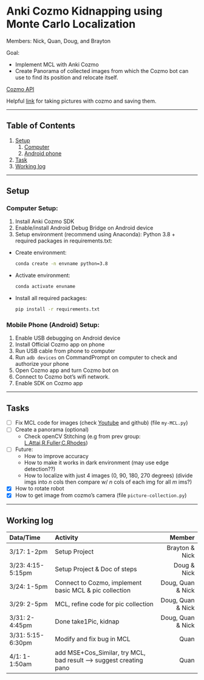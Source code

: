 # Anki Cozmo Kidnapping using Monte Carlo Localization

Members: Nick, Quan, Doug, and Brayton

Goal:
* Implement MCL with Anki Cozmo
* Create Panorama of collected images from which the Cozmo bot can use to find its position and relocate itself.

[Cozmo API](https://data.bit-bots.de/cozmo_sdk_doc/cozmosdk.anki.com/docs/api.html)

Helpful [link](https://github.com/nheidloff/visual-recognition-for-cozmo-with-tensorflow/blob/master/1-take-pictures/take-pictures.py) for taking pictures with cozmo and saving them.

---
## Table of Contents
1. [Setup](#setup)
   1. [Computer](#computer-setup)
   1. [Android phone](#mobile-phone-android-setup)
1. [Task](#tasks)
1. [Working log](#working-log)

---

## Setup
### Computer Setup:
1.	Install Anki Cozmo SDK
1.	Enable/install Android Debug Bridge on Android device
1.	Setup environment (recommend using Anaconda): Python 3.8 + required packages in requirements.txt:
   * Create environment:
      ```bash
      conda create -n envname python=3.8
      ```
   * Activate environment:
      ```bash
      conda activate envname
      ```
   * Install all required packages:
      ```bash
      pip install -r requirements.txt
      ```

### Mobile Phone (Android) Setup:
1.	Enable USB debugging on Android device
1.	Install Official Cozmo app on phone
1.	Run USB cable from phone to computer
1. Run `adb devices` on CommandPrompt on computer to check and authorize your phone
1.	Open Cozmo app and turn Cozmo bot on 
1.	Connect to Cozmo bot’s wifi network.
1.	Enable SDK on Cozmo app

---

## Tasks
* [ ] Fix MCL code for images (check [Youtube](https://www.youtube.com/watch?v=JhkxtSn9eo8) and github) (file `my-MCL.py`)
* [ ] Create a panorama (optional)
   * Check openCV Stitching (e.g from prev group: [L.Attai,R.Fuller,C.Rhodes](http://cs.gettysburg.edu/~tneller/archive/cs371/cozmo/22sp/fuller/Stitching.py))
* [ ] Future:
   * How to improve accuracy
   * How to make it works in dark environment (may use edge detection??)
   * How to localize with just 4 images (0, 90, 180, 270 degrees) (divide imgs into $n$ cols then compare w/ $n$ cols of each img for all $m$ ims?)
* [X] How to rotate robot
* [X] How to get image from cozmo’s camera (file `picture-collection.py`)

---

## Working log
| Data/Time | Activity | Member |
|:-|:-|-:|
| 3/17: 1-2pm | Setup Project | Brayton & Nick |
| 3/23: 4:15-5:15pm | Setup Project & Doc of steps | Doug & Nick |
| 3/24: 1-5pm | Connect to Cozmo, implement basic MCL & pic collection | Doug, Quan & Nick |
| 3/29: 2-5pm | MCL, refine code for pic collection | Doug, Quan & Nick |
| 3/31: 2-4:45pm | Done take1Pic, kidnap | Doug, Quan & Nick |
| 3/31: 5:15-6:30pm | Modify and fix bug in MCL | Quan |
| 4/1: 1-1:50am | add MSE+Cos_Similar, try MCL, bad result --> suggest creating pano | Quan |
